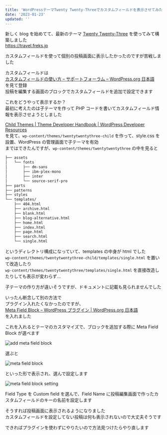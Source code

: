 ```yaml
---
title: 'WordPressテーマTwenty Twenty-Threeでカスタムフィールドを表示させてみた'
date: '2023-01-23'
updated: ''
---
```


新しく blog を始めてて、最新のテーマ [Twenty Twenty-Three](https://ja.wordpress.org/themes/twentytwentythree/) を使ってみて構築しました  
https://travel.freks.jp

カスタムフィールドを使って個別の投稿画面に表示したかったのですが苦戦しました

カスタムフィールドは  
[カスタムフィールドの使い方 – サポートフォーラム – WordPress.org 日本語](https://ja.wordpress.org/support/article/custom-fields/)  
を見て登録  
投稿を編集する画面のブロックでカスタムフィールドを追加で設定できます

これをどうやって表示するか？  
最初に考えたのは子テーマを作って PHP コードを書いてカスタムフィールド情報を表示させようとしました

[Child Themes | Theme Developer Handbook | WordPress Developer Resources](https://developer.wordpress.org/themes/advanced-topics/child-themes/)  
を見て、`wp-content/themes/twentytwentythree-child` を作って、style.css を設置、WordPress の管理画面で子テーマを有効  
まではできたんですが、`wp-content/themes/twentytwentythree` の中を見ると

```bash
├── assets
│   └── fonts
│       ├── dm-sans
│       ├── ibm-plex-mono
│       ├── inter
│       └── source-serif-pro
├── parts
├── patterns
├── styles
└── templates/
    ├── 404.html
    ├── archive.html
    ├── blank.html
    ├── blog-alternative.html
    ├── home.html
    ├── index.html
    ├── page.html
    ├── search.html
    └── single.html
```

というディレクトリ構成になっていて、templates の中身が html でした  
`wp-content/themes/twentytwentythree-child/templates/single.html` を置いて改造したり  
`wp-content/themes/twentytwentythree/templates/single.html` を直接改造したりしても表示が変わらず...

子テーマの作り方が違いそうですが、ドキュメントに記載も見られませんでした

いったん断念して別の方法で  
プラグイン入れたくなかったのですが、  
[Meta Field Block – WordPress プラグイン \| WordPress\.org 日本語](https://ja.wordpress.org/plugins/display-a-meta-field-as-block/)  
を入れました

これを入れるとテーマのカスタマイズで、ブロックを追加する際に Meta Field Block が選べます

![add meta field block](/wp-block-template-custom-field/add_meta_field_block.webp)

選ぶと

![meta field block](/wp-block-template-custom-field/meta_field_block.webp)

といった形で表示され、選んで設定します

![meta field block setting](/wp-block-template-custom-field/meta_field_block_setting.webp)

Field Type を Custom field を選んで、Field Name に投稿編集画面で作ったカスタムフィールドのキーの名前を設定します

そうすれば投稿画面に表示されるようになりました  
カスタムフィールドを設定してない投稿は何も表示されないので大丈夫そうです

できればプラグインを使わずにやりたいので方法見つけたらやり直します
